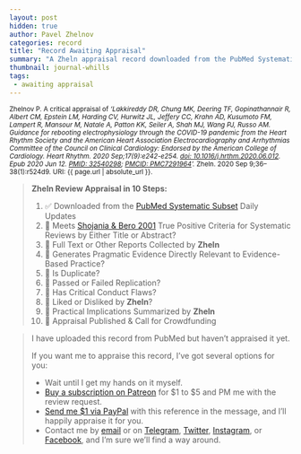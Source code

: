 ```yaml
---
layout: post
hidden: true
author: Pavel Zhelnov
categories: record
title: "Record Awaiting Appraisal"
summary: "A Zheln appraisal record downloaded from the PubMed Systematic Subset daily updates."
thumbnail: journal-whills
tags:
 - awaiting appraisal
---
```


<small id="citation">Zhelnov P. A critical appraisal of _‘Lakkireddy DR, Chung MK, Deering TF, Gopinathannair R, Albert CM, Epstein LM, Harding CV, Hurwitz JL, Jeffery CC, Krahn AD, Kusumoto FM, Lampert R, Mansour M, Natale A, Patton KK, Seiler A, Shah MJ, Wang PJ, Russo AM. Guidance for rebooting electrophysiology through the COVID-19 pandemic from the Heart Rhythm Society and the American Heart Association Electrocardiography and Arrhythmias Committee of the Council on Clinical Cardiology: Endorsed by the American College of Cardiology. Heart Rhythm. 2020 Sep;17(9):e242-e254. [doi: 10.1016/j.hrthm.2020.06.012](https://doi.org/10.1016/j.hrthm.2020.06.012). Epub 2020 Jun 12. [PMID: 32540298](https://pubmed.gov/32540298); [PMCID: PMC7291964](https://ncbi.nlm.nih.gov/pmc/PMC7291964)’._ Zheln. 2020 Sep 9;36–38(1):r524d9. URI: {{ page.url | absolute_url }}.</small>

> **Zheln Review Appraisal in 10 Steps:**
>
> 1. ✅ Downloaded from the [PubMed Systematic Subset](https://github.com/p1m-ortho/qs-global-ortho-search-queries/blob/global-sr-query/README.md) Daily Updates
> 2. 🔄 Meets [Shojania & Bero 2001](https://www.researchgate.net/publication/11820967_Taking_Advantage_of_the_Explosion_of_Systematic_Reviews_An_Efficient_MEDLINE_Search_Strategy) True Positive Criteria for Systematic Reviews by Either Title or Abstract?
> 3. 🔄 Full Text or Other Reports Collected by **Zheln**
> 4. 🔄 Generates Pragmatic Evidence Directly Relevant to Evidence-Based Practice?
> 5. 🔄 Is Duplicate?
> 6. 🔄 Passed or Failed Replication?
> 7. 🔄 Has Critical Conduct Flaws?
> 8. 🔄 Liked or Disliked by **Zheln**?
> 9. 🔄 Practical Implications Summarized by **Zheln**
> 10. 🔄 Appraisal Published & Call for Crowdfunding

> I have uploaded this record from PubMed but haven’t appraised it yet.
>
> If you want me to appraise this record, I’ve got several options for you:
> * Wait until I get my hands on it myself.
> * [Buy a subscription on Patreon](https://patreon.com/zheln) for $1 to $5 and PM me with the review request.
> * [Send me $1 via PayPal](https://paypal.me/pjelnov) with this reference in the message, and I’ll happily appraise it for you.
> * Contact me by [email](mailto:pavel@zheln.com) or on [Telegram](https://t.me/drzhelnov), [Twitter](https://twitter.com/drzhelnov), [Instagram](https://instagram.com/igzheln), or [Facebook](https://facebook.com/drzhelnov), and I’m sure we’ll find a way around.
